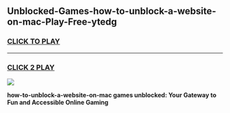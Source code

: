 
## Unblocked-Games-how-to-unblock-a-website-on-mac-Play-Free-ytedg
<h3>
<a href="https://premium76.site?title=how-to-unblock-a-website-on-mac&ref=23A">CLICK TO PLAY</a></h3>
<hr>

<h3>
<a href="https://premium76.site?title=how-to-unblock-a-website-on-mac&ref=23A">CLICK 2 PLAY</a>
  
</h3>

<a href="https://premium76.site?title=how-to-unblock-a-website-on-mac&ref=23A"><img src="https://clearcache.store/games.png"></a>


**how-to-unblock-a-website-on-mac games unblocked: Your Gateway to Fun and Accessible Online Gaming**
